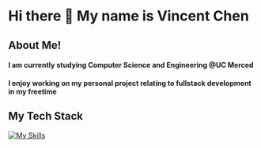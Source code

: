 <h1> Hi there 👋 My name is Vincent Chen </h1>

## About Me!
<h4> I am currently studying Computer Science and Engineering @UC Merced </h4>
<h4> I enjoy working on my personal project relating to fullstack development in my freetime </h4>

## My Tech Stack
[![My Skills](https://skillicons.dev/icons?i=js,html,css,react,python,mongo,express,node)](https://skillicons.dev)
<!--
**Vchen7629/Vchen7629** is a ✨ _special_ ✨ repository because its `README.md` (this file) appears on your GitHub profile.

Here are some ideas to get you started:

- 🔭 I’m currently working on ...
- 🌱 I’m currently learning ...
- 👯 I’m looking to collaborate on ...
- 🤔 I’m looking for help with ...
- 💬 Ask me about ...
- 📫 How to reach me: ...
- 😄 Pronouns: ...
- ⚡ Fun fact: ...
-->

